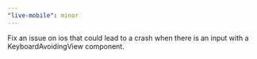 ```yaml
---
"live-mobile": minor
---
```


Fix an issue on ios that could lead to a crash when there is an input with a KeyboardAvoidingView component. 

